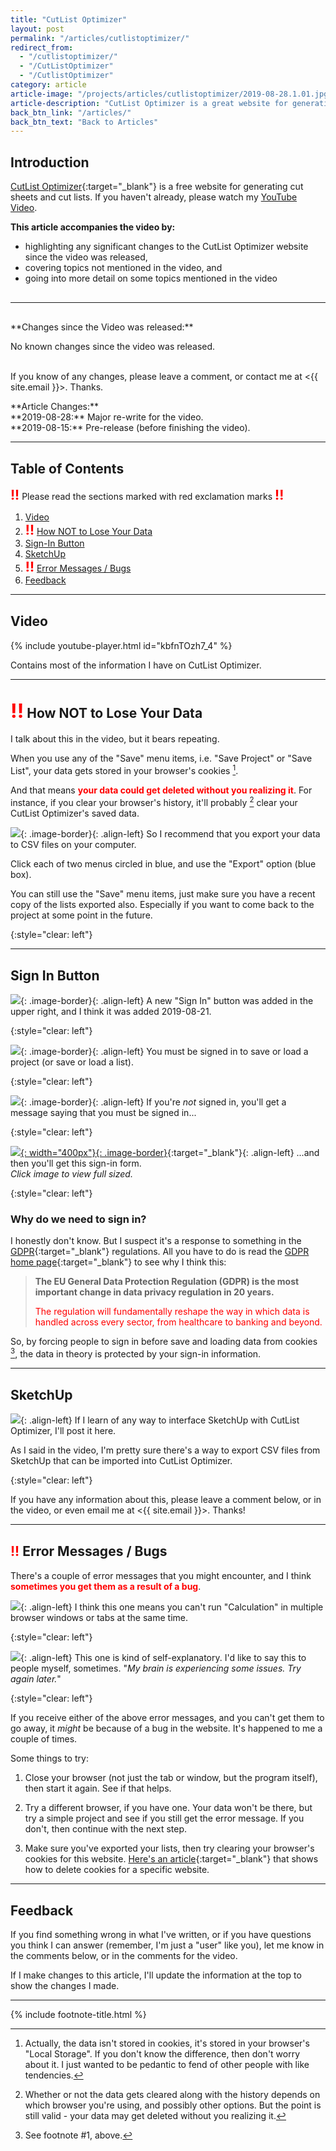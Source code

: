 ```yaml
---
title: "CutList Optimizer"
layout: post
permalink: "/articles/cutlistoptimizer/"
redirect_from:
  - "/cutlistoptimizer/"
  - "/CutListOptimizer"
  - "/CutlistOptimizer"
category: article
article-image: "/projects/articles/cutlistoptimizer/2019-08-28.1.01.jpg"
article-description: "CutList Optimizer is a great website for generating cut lists. This articles explains how to use the site."
back_btn_link: "/articles/"
back_btn_text: "Back to Articles"
---
```

## Introduction

[CutList Optimizer](https://cutlistoptimizer.com){:target="_blank"} is a free website for generating cut sheets and cut lists. If you haven't already, please watch my [YouTube Video](#video1).

<div>
  <span><b>This article accompanies the video by:</b></span><br/>
  <ul>
    <li>highlighting any significant changes to the CutList Optimizer website since the video was released,</li>
    <li>covering topics not mentioned in the video, and</li>
    <li>going into more detail on some topics mentioned in the video</li>
  </ul>
</div>

<hr class="hr-medium" style="margin-top: 30px; margin-bottom: 30px;"/>

<p class="panel-warning" markdown="1">**Changes since the Video was released:**<br/>

No known changes since the video was released.<br/><br/>

If you know of any changes, please leave a comment, or contact me at <{{ site.email }}>. Thanks.
</p>



<p id="top-note" class="panel-note" markdown="1">**Article Changes:**<br/>
**2019-08-28:** Major re-write for the video.<br/>
**2019-08-15:** Pre-release (before finishing the video).
</p>





<hr class="hr-thick" style="margin-bottom: 30px;">




## Table of Contents

<span style="color:red; font-size: 1.5em;">**!!**</span> Please read the sections marked with red exclamation marks <span style="color:red; font-size: 1.5em;">**!!**</span>

1. [Video](#video1)
1. <span style="color:red; font-size: 1.5em;">**!!**</span> [How NOT to Lose Your Data](#hownottoloseyourdata)
1. [Sign-In Button](#signinbutton)
1. [SketchUp](#sketchup1)
1. <span style="color:red; font-size: 1.5em;">**!!**</span> [Error Messages / Bugs](#errormessagesbugs)
1. [Feedback](#feedback1)






<hr id="video1" class="hr-thick" style="margin-bottom: 30px;">



## Video

{% include youtube-player.html id="kbfnTOzh7_4" %}

Contains most of the information I have on CutList Optimizer.






<hr id="hownottoloseyourdata" class="hr-thick" style="margin-bottom: 30px;">



## <span style="color:red; font-size: 1.5em;">**!!**</span> How NOT to Lose Your Data

I talk about this in the video, but it bears repeating.

When you use any of the "Save" menu items, i.e. "Save Project" or "Save List", your data gets stored in your browser's cookies [^1].

And that means <span style="color:red">**your data could get deleted without you realizing it**</span>. For instance, if you clear your browser's history, it'll probably [^2] clear your CutList Optimizer's saved data.

![](/projects/articles/cutlistoptimizer/2019-08-28.1.04.jpg){: .image-border}{: .align-left}
So I recommend that you export your data to CSV files on your computer.

Click each of two menus circled in blue, and use the "Export" option (blue box).

You can still use the "Save" menu items, just make sure you have a recent copy of the lists exported also. Especially if you want to come back to the project at some point in the future.

{:style="clear: left"}








<hr id="signinbutton" class="hr-thick" style="margin-bottom: 30px;">

## Sign In Button

![](/projects/articles/cutlistoptimizer/2019-08-28.1.05.jpg){: .image-border}{: .align-left}
A new "Sign In" button was added in the upper right, and I think it was added 2019-08-21.

{:style="clear: left"}

![](/projects/articles/cutlistoptimizer/2019-08-28.1.06.jpg){: .image-border}{: .align-left}
You must be signed in to save or load a project (or save or load a list).

{:style="clear: left"}

![](/projects/articles/cutlistoptimizer/2019-08-28.1.07.jpg){: .image-border}{: .align-left}
If you're *not* signed in, you'll get a message saying that you must be signed in...

{:style="clear: left"}


[![](/projects/articles/cutlistoptimizer/2019-08-28.1.08.jpg){: width="400px"}{: .image-border}](/projects/articles/cutlistoptimizer/2019-08-28.1.08.jpg){:target="_blank"}{: .align-left}
...and then you'll get this sign-in form.<br/>
*Click image to view full sized.*

{:style="clear: left"}

### Why do we need to sign in?

I honestly don't know. But I suspect it's a response to something in the [GDPR](https://eugdpr.org/){:target="_blank"} regulations. All you have to do is read the [GDPR home page](https://eugdpr.org/){:target="_blank"} to see why I think this:

> **The EU General Data Protection Regulation (GDPR) is the most important change in data privacy regulation in 20 years.**
>
> <span style="color:red">The regulation will fundamentally reshape the way in which data is handled across every sector, from healthcare to banking and beyond.</span>

So, by forcing people to sign in before save and loading data from cookies [^3], the data in theory is protected by your sign-in information.





<hr id="sketchup1" class="hr-thick" style="margin-bottom: 30px">

## SketchUp

![](/projects/articles/cutlistoptimizer/2019-08-28.1.02.jpg){: .align-left}
If I learn of any way to interface SketchUp with CutList Optimizer, I'll post it here.

As I said in the video, I'm pretty sure there's a way to export CSV files from SketchUp that can be imported into CutList Optimizer.

{:style="clear: left"}

If you have any information about this, please leave a comment below, or in the video, or even email me at <{{ site.email }}>. Thanks!




<hr id="errormessagesbugs" class="hr-thick">

<h2 id="-error-messages-bugs" style="margin-top: 30px"><span style="color:red">!!</span> Error Messages / Bugs</h2>

There's a couple of error messages that you might encounter, and I think <span style="color:red">**sometimes you get them as a result of a bug**</span>.

![](/projects/articles/cutlistoptimizer/2019-08-28.1.09.jpg){: .align-left}
I think this one means you can't run "Calculation" in multiple browser windows or tabs at the same time.

{:style="clear: left"}

![](/projects/articles/cutlistoptimizer/2019-08-28.1.10.jpg){: .align-left}
This one is kind of self-explanatory. I'd like to say this to people myself, sometimes. "*My brain is experiencing some issues. Try again later.*"

{:style="clear: left"}

If you receive either of the above error messages, and you can't get them to go away, it *might* be because of a bug in the website. It's happened to me a couple of times.

Some things to try:

1. Close your browser (not just the tab or window, but the program itself), then start it again. See if that helps.

1. Try a different browser, if you have one. Your data won't be there, but try a simple project and see if you still get the error message. If you don't, then continue with the next step.

1. Make sure you've exported your lists, then try clearing your browser's cookies for this website. [Here's an article](https://www.lifewire.com/clear-cookies-for-one-site-4587347){:target="_blank"} that shows how to delete cookies for a specific website.





<hr id="feedback1" class="hr-thick" style="margin-bottom: 30px;">

## Feedback

If you find something wrong in what I've written, or if you have questions you think I can answer (remember, I'm just a "user" like you), let me know in the comments below, or in the comments for the video.

If I make changes to this article, I'll update the information at the top to show the changes I made.





<hr id="footnotes" class="hr-thick">


{% include footnote-title.html %}

[^1]: Actually, the data isn't stored in cookies, it's stored in your browser's "Local Storage". If you don't know the difference, then don't worry about it. I just wanted to be pedantic to fend of other people with like tendencies.
[^2]: Whether or not the data gets cleared along with the history depends on which browser you're using, and possibly other options. But the point is still valid - your data may get deleted without you realizing it.
[^3]: See footnote #1, above.